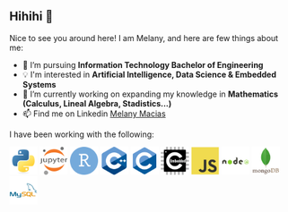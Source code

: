## Hihihi 👋
Nice to see you around here! 
I am Melany, and here are few things about me:

-  🚀 I’m pursuing **Information Technology Bachelor of Engineering**
- :bulb: I'm interested in **Artificial Intelligence, Data Science &  Embedded Systems**
- 🔭 I’m currently working on expanding my knowledge in **Mathematics (Calculus, Lineal Algebra, Stadistics...)**
- 📫 Find me on Linkedin [Melany Macias](https://www.linkedin.com/in/melanymacias/)

I have been working with the following:<br/> 
<div>
<img title="Python" alt="Python" src="https://raw.githubusercontent.com/devicons/devicon/master/icons/python/python-original.svg" width="50" height="50" />
<img title="Jupyter" alt="Jupyter" src="https://raw.githubusercontent.com/devicons/devicon/1119b9f84c0290e0f0b38982099a2bd027a48bf1/icons/jupyter/jupyter-original-wordmark.svg" width="50" height="50" /> 
<img title="R" alt="R" src= "https://raw.githubusercontent.com/devicons/devicon/master/icons/rstudio/rstudio-original.svg" width="50" height= "50" />
<img title="C++" alt="C++" src= "https://raw.githubusercontent.com/devicons/devicon/master/icons/cplusplus/cplusplus-original.svg" width="50" height="50" />
<img title="C" alt="C" src="https://raw.githubusercontent.com/devicons/devicon/master/icons/c/c-original.svg" width="50" height="50" />
<img title="Cembedded" alt="Cembedded" src="https://raw.githubusercontent.com/devicons/devicon/1119b9f84c0290e0f0b38982099a2bd027a48bf1/icons/embeddedc/embeddedc-original-wordmark.svg" width="50" height="50" />
<img title="Javascript" alt="Javascript" src="https://raw.githubusercontent.com/devicons/devicon/1119b9f84c0290e0f0b38982099a2bd027a48bf1/icons/javascript/javascript-original.svg" width="50" height="50" />
<img title="Nodejs" alt="Nodejs" src="https://raw.githubusercontent.com/devicons/devicon/1119b9f84c0290e0f0b38982099a2bd027a48bf1/icons/nodejs/nodejs-original-wordmark.svg" width="50" height="50" />
<img title="MongoDB" alt="MongoDB" src="https://raw.githubusercontent.com/devicons/devicon/1119b9f84c0290e0f0b38982099a2bd027a48bf1/icons/mongodb/mongodb-original-wordmark.svg" width="50" height="50" />
<img title="MySQL" alt="MySQL" src="https://raw.githubusercontent.com/devicons/devicon/1119b9f84c0290e0f0b38982099a2bd027a48bf1/icons/mysql/mysql-original-wordmark.svg" width="50" height="50" />
</div>
